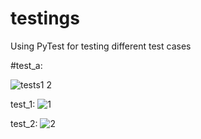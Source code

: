 # testings
Using PyTest for testing different test cases




#test_a:

![tests1 2](https://user-images.githubusercontent.com/110198650/182031595-4c4cf72f-0736-49ec-9fcd-4bb6f086b421.JPG)


test_1:
![1](https://user-images.githubusercontent.com/110198650/182031455-9c144115-1dfb-4548-baa8-9bd18ad583e4.JPG)

test_2:
![2](https://user-images.githubusercontent.com/110198650/182031586-119e8226-64a8-4702-941c-a2c33fdb10a0.JPG)


